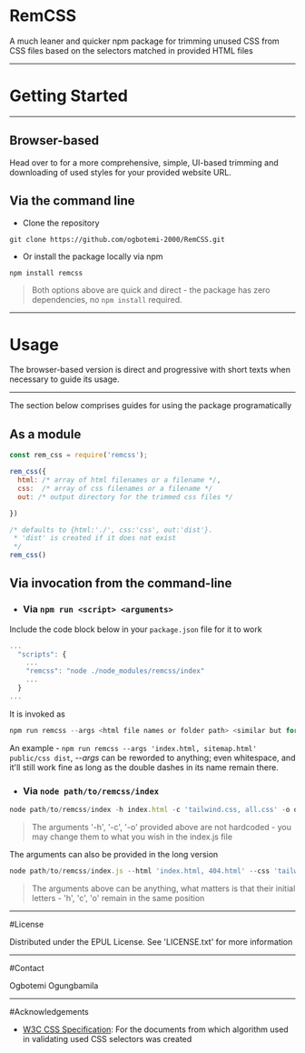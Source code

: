 # RemCSS

A much leaner and quicker npm package for trimming unused CSS from CSS files based on the selectors matched in provided HTML files
___


# Getting Started
___

## Browser-based
Head over to [](https://rem-css.infinityfreeapp.com) for a more comprehensive, simple, UI-based trimming and downloading of used styles for your provided website URL.


## Via the command line
+ Clone the repository
```
git clone https://github.com/ogbotemi-2000/RemCSS.git
```

+ Or install the package locally via npm

```
npm install remcss
```

> Both options above are quick and direct - the package has zero dependencies, no `npm install` required.

___

# Usage

The browser-based version is direct and progressive with short texts when necessary to guide its usage.
___

The section below comprises guides for using the package programatically

## As a module

```js
const rem_css = require('remcss');

rem_css({
  html: /* array of html filenames or a filename */,
  css:  /* array of css filenames or a filename */
  out: /* output directory for the trimmed css files */

})

/* defaults to {html:'./', css:'css', out:'dist'}.
 * 'dist' is created if it does not exist
 */
rem_css()

```

## Via invocation from the command-line

+ ### Via `npm run <script> <arguments>`

Include the code block below in your `package.json` file for it to work
```js
...
  "scripts": {
    ...
    "remcss": "node ./node_modules/remcss/index"
    ...
  }
...
```

It is invoked as 
```js
npm run remcss --args <html file names or folder path> <similar but for css> <output folder>
```
An example - `npm run remcss --args 'index.html, sitemap.html' public/css dist`, *--args* can be reworded to anything; even whitespace, and it'll still work fine
as long as the double dashes in its name remain there.


+ ### Via `node path/to/remcss/index`
```js
node path/to/remcss/index -h index.html -c 'tailwind.css, all.css' -o output-folder
```

> The arguments '-h', '-c', '-o' provided above are not hardcoded - you may change them to what you wish in the index.js file


The arguments can also be provided in the long version
```js
node path/to/remcss/index.js --html 'index.html, 404.html' --css 'tailwind.css, all.css' -output output-folder
```

> The arguments above can be anything, what matters is that their initial letters - 'h', 'c', 'o' remain in the same position

___


#License

Distributed under the EPUL License. See 'LICENSE.txt' for more information

___

#Contact

Ogbotemi Ogungbamila 

___

#Acknowledgements

+ [W3C CSS Specification](https://w3c.org): For the documents from which algorithm used in validating used CSS selectors was created
